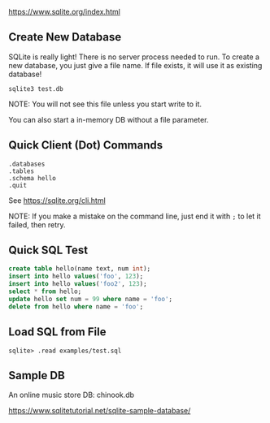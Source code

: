 https://www.sqlite.org/index.html

## Create New Database

SQLite is really light! There is no server process needed to run. To create a new database, you just give a file name. If file exists, it will use it as existing database!

    sqlite3 test.db

NOTE: You will not see this file unless you start write to it.

You can also start a in-memory DB without a file parameter.

## Quick Client (Dot) Commands

```
.databases
.tables
.schema hello
.quit
```

See https://sqlite.org/cli.html

NOTE: If you make a mistake on the command line, just end it with `;` to let it failed, then retry.

## Quick SQL Test

```sql
create table hello(name text, num int);
insert into hello values('foo', 123);
insert into hello values('foo2', 123);
select * from hello;
update hello set num = 99 where name = 'foo';
delete from hello where name = 'foo';
```

## Load SQL from File

    sqlite> .read examples/test.sql

## Sample DB

An online music store DB: chinook.db 

https://www.sqlitetutorial.net/sqlite-sample-database/
